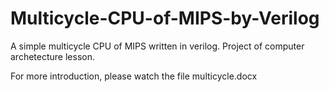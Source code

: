 # Multicycle-CPU-of-MIPS-by-Verilog
A simple multicycle CPU of MIPS written in verilog. Project of computer archetecture lesson.

For more introduction, please watch the file multicycle.docx
